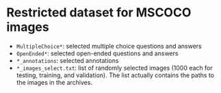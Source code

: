 # Restricted dataset for MSCOCO images

* `MultipleChoice*`: selected multiple choice questions and answers
* `OpenEnded*`: selected open-ended questions and answers 
* `*_annotations`: selected annotations
* `*_images_select.txt`: list of randomly selected images (1000 each for testing, training, and validation). The list actually contains the paths to the images in the archives.

